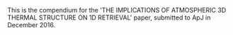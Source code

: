 This is the compendium for the 'THE IMPLICATIONS OF ATMOSPHERIC 3D THERMAL STRUCTURE ON 1D RETRIEVAL' paper, submitted to ApJ in December 2016.
